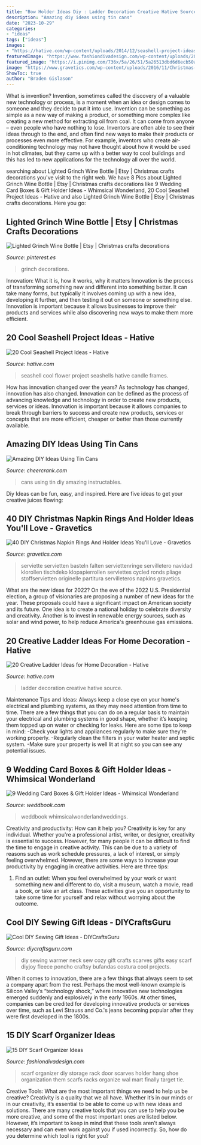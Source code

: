 ```yaml
---
title: "Bow Holder Ideas Diy : Ladder Decoration Creative Hative Source"
description: "Amazing diy ideas using tin cans"
date: "2023-10-29"
categories:
- "ideas"
tags: ["ideas"]
images:
- "https://hative.com/wp-content/uploads/2014/12/seashell-project-ideas/8-seashell-flower.jpg"
featuredImage: "https://www.fashiondivadesign.com/wp-content/uploads/2013/08/382989_976918839882_23102508_40193264_1601576038_n.jpg"
featured_image: "https://i.pinimg.com/736x/5a/26/51/5a26513dbd6d6ecb50aa8cdde489063a.jpg"
image: "https://www.gravetics.com/wp-content/uploads/2016/11/Christmas-Napkin-Rings26.jpg"
ShowToc: true
author: "Braden Gislason"
---
```



What is invention?
Invention, sometimes called the discovery of a valuable new technology or process, is a moment when an idea or design comes to someone and they decide to put it into use. Invention can be something as simple as a new way of making a product, or something more complex like creating a new method for extracting oil from coal. It can come from anyone – even people who have nothing to lose. Inventors are often able to see their ideas through to the end, and often find new ways to make their products or processes even more effective. For example, inventors who create air-conditioning technology may not have thought about how it would be used in hot climates, but they came up with a better way to cool buildings and this has led to new applications for the technology all over the world.

	

		
searching about Lighted Grinch Wine Bottle | Etsy | Christmas crafts decorations you've visit to the right web. We have 8 Pics about Lighted Grinch Wine Bottle | Etsy | Christmas crafts decorations like 9 Wedding Card Boxes &amp; Gift Holder Ideas - Whimsical Wonderland, 20 Cool Seashell Project Ideas - Hative and also Lighted Grinch Wine Bottle | Etsy | Christmas crafts decorations. Here you go:
		
    
## Lighted Grinch Wine Bottle | Etsy | Christmas Crafts Decorations

<img loading=lazy src="https://i.pinimg.com/736x/5a/26/51/5a26513dbd6d6ecb50aa8cdde489063a.jpg" onerror="this.onerror=null;this.src='https://tse2.mm.bing.net/th?id=OIP.SG3VXqiASXOhPWdmTYgmLwHaKW&amp;pid=15.1';" alt="Lighted Grinch Wine Bottle | Etsy | Christmas crafts decorations">

_Source: pinterest.es_

>grinch decorations. 

	

Innovation: What it is, how it works, why it matters
Innovation is the process of transforming something new and different into something better. It can take many forms, but typically it involves coming up with a new idea, developing it further, and then testing it out on someone or something else. Innovation is important because it allows businesses to improve their products and services while also discovering new ways to make them more efficient.

    
## 20 Cool Seashell Project Ideas - Hative

<img loading=lazy src="https://hative.com/wp-content/uploads/2014/12/seashell-project-ideas/8-seashell-flower.jpg" onerror="this.onerror=null;this.src='https://tse1.mm.bing.net/th?id=OIP.DhHBkS07_Q0sr5Fnyjy0_QHaJ6&amp;pid=15.1';" alt="20 Cool Seashell Project Ideas - Hative">

_Source: hative.com_

>seashell cool flower project seashells hative candle frames. 

	

How has innovation changed over the years?
As technology has changed, innovation has also changed. Innovation can be defined as the process of advancing knowledge and technology in order to create new products, services or ideas. Innovation is important because it allows companies to break through barriers to success and create new products, services or concepts that are more efficient, cheaper or better than those currently available.

    
## Amazing DIY Ideas Using Tin Cans

<img loading=lazy src="https://www.cheercrank.com/wp-content/uploads/2016/12/16-using-cans.jpg" onerror="this.onerror=null;this.src='https://tse1.mm.bing.net/th?id=OIP.bsL4yOkYrNP5_GZW5QUhzQHaMo&amp;pid=15.1';" alt="Amazing DIY Ideas Using Tin Cans">

_Source: cheercrank.com_

>cans using tin diy amazing instructables. 

	

Diy Ideas can be fun, easy, and inspired. Here are five ideas to get your creative juices flowing:

    
## 40 DIY Christmas Napkin Rings And Holder Ideas You&#039;ll Love - Gravetics

<img loading=lazy src="https://www.gravetics.com/wp-content/uploads/2016/11/Christmas-Napkin-Rings26.jpg" onerror="this.onerror=null;this.src='https://tse3.mm.bing.net/th?id=OIP.rdR3mDLJcP-WpygSW2KyIgHaLJ&amp;pid=15.1';" alt="40 DIY Christmas Napkin Rings And Holder Ideas You&#039;ll Love - Gravetics">

_Source: gravetics.com_

>serviette servietten basteln falten serviettenringe servilletero navidad klorollen tischdeko klopapierrollen serviettes cycled ronds pliage stoffservietten originelle partitura servilleteros napkins gravetics. 

	

What are the new ideas for 2022?
On the eve of the 2022 U.S. Presidential election, a group of visionaries are proposing a number of new ideas for the year. These proposals could have a significant impact on American society and its future. One idea is to create a national holiday to celebrate diversity and creativity. Another is to invest in renewable energy sources, such as solar and wind power, to help reduce America's greenhouse gas emissions.

    
## 20 Creative Ladder Ideas For Home Decoration - Hative

<img loading=lazy src="https://hative.com/wp-content/uploads/2014/06/ladder-decor-ideas/4-ladder-decor-ideas.jpg" onerror="this.onerror=null;this.src='https://tse4.mm.bing.net/th?id=OIP.A6JBNBPp--t0g0Igvf1FjgHaPZ&amp;pid=15.1';" alt="20 Creative Ladder Ideas for Home Decoration - Hative">

_Source: hative.com_

>ladder decoration creative hative source. 

	

Maintenance Tips and Ideas: Always keep a close eye on your home's electrical and plumbing systems, as they may need attention from time to time.
There are a few things that you can do on a regular basis to maintain your electrical and plumbing systems in good shape, whether it’s keeping them topped up on water or checking for leaks. Here are some tips to keep in mind:
-Check your lights and appliances regularly to make sure they’re working properly.
-Regularly clean the filters in your water heater and septic system.
-Make sure your property is well lit at night so you can see any potential issues.

    
## 9 Wedding Card Boxes &amp; Gift Holder Ideas - Whimsical Wonderland

<img loading=lazy src="http://s3.weddbook.com/t1/2/4/5/2452836/9-wedding-card-boxes-gift-holder-ideas-whimsical-wonderland.jpg" onerror="this.onerror=null;this.src='https://tse4.mm.bing.net/th?id=OIP.enLdoo2jj5QbzHGMgE7d5QHaLH&amp;pid=15.1';" alt="9 Wedding Card Boxes &amp; Gift Holder Ideas - Whimsical Wonderland">

_Source: weddbook.com_

>weddbook whimsicalwonderlandweddings. 

	

Creativity and productivity: How can it help you?
Creativity is key for any individual. Whether you're a professional artist, writer, or designer, creativity is essential to success. However, for many people it can be difficult to find the time to engage in creative activity. This can be due to a variety of reasons such as work schedule pressures, a lack of interest, or simply feeling overwhelmed. However, there are some ways to increase your productivity by engaging in creative activities. Here are three tips: 
1. Find an outlet: When you feel overwhelmed by your work or want something new and different to do, visit a museum, watch a movie, read a book, or take an art class. These activities give you an opportunity to take some time for yourself and relax without worrying about the outcome.


    
## Cool DIY Sewing Gift Ideas - DIYCraftsGuru

<img loading=lazy src="https://www.diycraftsguru.com/wp-content/uploads/2016/03/36-sewing-gifts-featured-image.jpg" onerror="this.onerror=null;this.src='https://tse3.mm.bing.net/th?id=OIP.jL2_sAOBOQ0Pf3axjQULlgHaKu&amp;pid=15.1';" alt="Cool DIY Sewing Gift Ideas - DIYCraftsGuru">

_Source: diycraftsguru.com_

>diy sewing warmer neck sew cozy gift crafts scarves gifts easy scarf diyjoy fleece poncho craftsy bufandas costura cool projects. 

	

When it comes to innovation, there are a few things that always seem to set a company apart from the rest. Perhaps the most well-known example is Silicon Valley’s “technology shock,” where innovative new technologies emerged suddenly and explosively in the early 1960s. At other times, companies can be credited for developing innovative products or services over time, such as Levi Strauss and Co.'s jeans becoming popular after they were first developed in the 1800s.

    
## 15 DIY Scarf Organizer Ideas

<img loading=lazy src="https://www.fashiondivadesign.com/wp-content/uploads/2013/08/382989_976918839882_23102508_40193264_1601576038_n.jpg" onerror="this.onerror=null;this.src='https://tse1.mm.bing.net/th?id=OIP.0undv4sc3Z-zH8uGTRWZywHaMY&amp;pid=15.1';" alt="15 DIY Scarf Organizer Ideas">

_Source: fashiondivadesign.com_

>scarf organizer diy storage rack door scarves holder hang shoe organization them scarfs racks organize wal mart finally target tie. 

	

Creative Tools: What are the most important things we need to help us be creative?
Creativity is a quality that we all have. Whether it’s in our minds or in our creativity, it’s essential to be able to come up with new ideas and solutions. There are many creative tools that you can use to help you be more creative, and some of the most important ones are listed below. However, it’s important to keep in mind that these tools aren’t always necessary and can even work against you if used incorrectly. So, how do you determine which tool is right for you?

